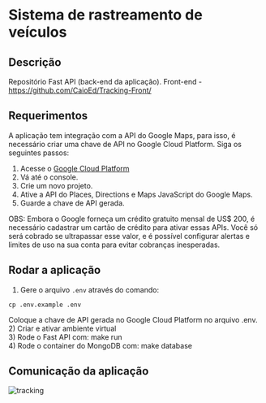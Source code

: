# Sistema de rastreamento de veículos

## Descrição

Repositório Fast API (back-end da aplicação).
Front-end - https://github.com/CaioEd/Tracking-Front/

## Requerimentos

A aplicação tem integração com a API do Google Maps, para isso, é necessário criar uma chave de API no Google Cloud Platform. Siga os seguintes passos:

1. Acesse o [Google Cloud Platform](https://cloud.google.com/)
2. Vá até o console.
3. Crie um novo projeto.
4. Ative a API do Places, Directions e Maps JavaScript do Google Maps.
5. Guarde a chave de API gerada.

OBS: Embora o Google forneça um crédito gratuito mensal de US$ 200, é necessário cadastrar um cartão de crédito para ativar essas APIs.
Você só será cobrado se ultrapassar esse valor, e é possível configurar alertas e limites de uso na sua conta para evitar cobranças inesperadas.

## Rodar a aplicação
1) Gere o arquivo `.env` através do comando:

  ```
  cp .env.example .env  
  ```
  Coloque a chave de API gerada no Google Cloud Platform no arquivo .env.
  <br>
2) Criar e ativar ambiente virtual 
<br>
3) Rode o Fast API com: make run
<br>
4) Rode o container do MongoDB com: make database


## Comunicação da aplicação
![tracking](https://github.com/user-attachments/assets/1c191f3f-4cd7-414f-b03b-42b4b1544d50)

